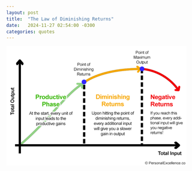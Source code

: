 ```yaml
---
layout: post
title:  "The Law of Diminishing Returns"
date:   2024-11-27 02:54:00 -0300
categories: quotes
---
```

[![The Law of Diminishing Returns](/assets/law-diminishing-returns.png)](https://personalexcellence.co/blog/diminishing-returns/)